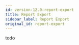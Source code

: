 ```yaml
---
id: version-12.0-report-export
title: Report Export
sidebar_label: Report Export
original_id: report-export
---
```


todo
